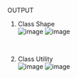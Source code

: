 OUTPUT<BR>
1. Class Shape<br>
![image](https://user-images.githubusercontent.com/105124943/219963301-df4c08ac-b933-4cf0-98dc-94407c38c5fe.png)
![image](https://user-images.githubusercontent.com/105124943/219963232-69e4e451-80a5-42f9-8a8f-985e11388b02.png)
<br>

2. Class Utility<br>
![image](https://user-images.githubusercontent.com/105124943/219963943-da28736d-6ecd-45d3-b72a-0aa6b092a6c1.png)
![image](https://user-images.githubusercontent.com/105124943/219963918-725518b3-54f8-4d7b-a62f-780686944504.png)
<br>
